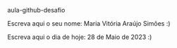 aula-github-desafio

Escreva aqui o seu nome: Maria Vitória Araújo Simões :) 

Escreva aqui o dia de hoje: 28 de Maio de 2023 :)
